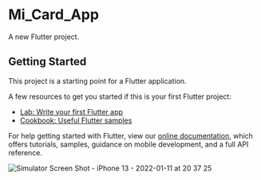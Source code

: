 # Mi_Card_App

A new Flutter project.

## Getting Started

This project is a starting point for a Flutter application.

A few resources to get you started if this is your first Flutter project:

- [Lab: Write your first Flutter app](https://flutter.dev/docs/get-started/codelab)
- [Cookbook: Useful Flutter samples](https://flutter.dev/docs/cookbook)

For help getting started with Flutter, view our
[online documentation](https://flutter.dev/docs), which offers tutorials,
samples, guidance on mobile development, and a full API reference.

![Simulator Screen Shot - iPhone 13 - 2022-01-11 at 20 37 25](https://user-images.githubusercontent.com/74289654/148967936-ee810f9d-31e5-4715-bfe7-d63c60330c59.png)

